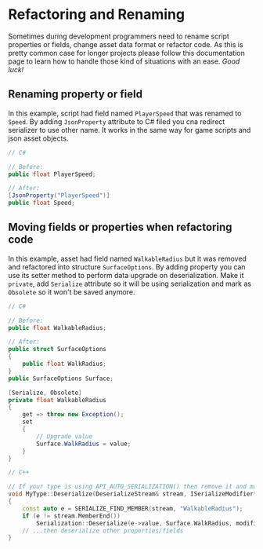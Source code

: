 # Refactoring and Renaming

Sometimes during development programmers need to rename script properties or fields, change asset data format or refactor code. As this is pretty common case for longer projects please follow this documentation page to learn how to handle those kind of situations with an ease. *Good luck!*

## Renaming property or field

In this example, script had field named `PlayerSpeed` that was renamed to `Speed`. By adding `JsonProperty` attribute to C# filed you cna redirect serializer to use other name. It works in the same way for game scripts and json asset objects.

```cs
// C#

// Before:
public float PlayerSpeed;

// After:
[JsonProperty("PlayerSpeed")]
public float Speed;
```

## Moving fields or properties when refactoring code

In this example, asset had field named `WalkableRadius` but it was removed and refactored into structure `SurfaceOptions`. By adding property you can use its setter method to perform data upgrade on deserialization. Make it `private`, add `Serialize` attribute so it will be using serialization and mark as `Obsolete` so it won't be saved anymore.

```cs
// C#

// Before:
public float WalkableRadius;

// After:
public struct SurfaceOptions
{
    public float WalkRadius;
}
public SurfaceOptions Surface;

[Serialize, Obsolete]
private float WalkableRadius
{
    get => throw new Exception();
    set
    {
        // Upgrade value
        Surface.WalkRadius = value;
    }
}
```

```cpp
// C++

// If your type is using API_AUTO_SERIALIZATION() then remove it and manually implement ISerializable interface
void MyType::Deserialize(DeserializeStream& stream, ISerializeModifier* modifier)
{
    const auto e = SERIALIZE_FIND_MEMBER(stream, "WalkableRadius");
    if (e != stream.MemberEnd())
        Serialization::Deserialize(e->value, Surface.WalkRadius, modifier);
    // ...then deserialize other properties/fields
}
```
